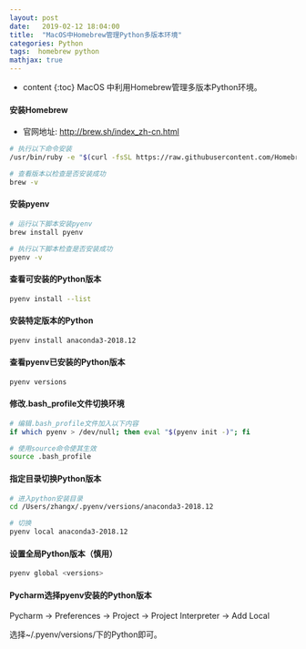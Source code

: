 ```yaml
---
layout: post
date:   2019-02-12 18:04:00
title:  "MacOS中Homebrew管理Python多版本环境"
categories: Python
tags:  homebrew python
mathjax: true
---
```


* content
{:toc}
MacOS 中利用Homebrew管理多版本Python环境。







#### 安装Homebrew

* 官网地址: http://brew.sh/index_zh-cn.html

``` bash
# 执行以下命令安装
/usr/bin/ruby -e "$(curl -fsSL https://raw.githubusercontent.com/Homebrew/install/master/install)"

# 查看版本以检查是否安装成功
brew -v
```

#### 安装pyenv

``` bash
# 运行以下脚本安装pyenv
brew install pyenv

# 执行以下脚本检查是否安装成功
pyenv -v
```

#### 查看可安装的Python版本

``` bash
pyenv install --list
```

#### 安装特定版本的Python

``` bash
pyenv install anaconda3-2018.12
```

#### 查看pyenv已安装的Python版本

``` bash
pyenv versions
```

#### 修改.bash_profile文件切换环境

``` bash
# 编辑.bash_profile文件加入以下内容
if which pyenv > /dev/null; then eval "$(pyenv init -)"; fi

# 使用source命令使其生效
source .bash_profile
```

#### 指定目录切换Python版本

``` bash
# 进入python安装目录
cd /Users/zhangx/.pyenv/versions/anaconda3-2018.12

# 切换
pyenv local anaconda3-2018.12
```

#### 设置全局Python版本（慎用）

``` bash
pyenv global <versions>
```

#### Pycharm选择pyenv安装的Python版本

Pycharm -> Preferences -> Project -> Project Interpreter -> Add Local

选择~/.pyenv/versions/下的Python即可。
